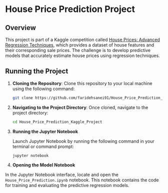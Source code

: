 # House Price Prediction Project

## Overview
This project is part of a Kaggle competition called [House Prices: Advanced Regression Techniques](https://www.kaggle.com/c/house-prices-advanced-regression-techniques), which provides a dataset of house features and their corresponding sale prices. The challenge is to develop predictive models that accurately estimate house prices using regression techniques.

## Running the Project

1. **Cloning the Repository**:
   Clone this repository to your local machine using the following command:

   ```bash
   git clone https://github.com/faridehsanei91/House_Price_Prediction_Kaggle_Project.git
2. **Navigating to the Project Directory**:
   Once cloned, navigate to the project directory:

   ```bash
   cd House_Price_Prediction_Kaggle_Project
3. **Running the Jupyter Notebook**

   Launch Jupyter Notebook by running the following command in your terminal or command prompt:

   ```bash
   jupyter notebook

4. **Opening the Model Notebook**

In the Jupyter Notebook interface, locate and open the `House_Price_Prediction.ipynb` notebook. This notebook contains the code for training and evaluating the predictive regression models.
